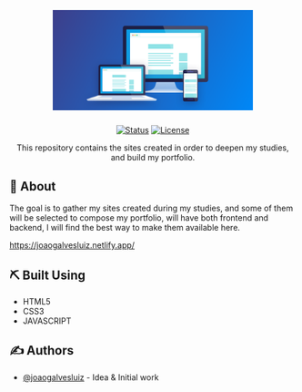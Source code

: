 <p align="center">
  <a href="" rel="noopener">
 <img width=70% height=70% src="websites.png" alt="Project logo"></a>
</p>

<h3 align="center"></h3>

<div align="center">

[![Status](https://img.shields.io/badge/status-active-success.svg)]()
[](https://github.com/kylelobo/The-Documentation-Compendium/issues)
[](https://github.com/kylelobo/The-Documentation-Compendium/pulls)
[![License](https://img.shields.io/badge/license-MIT-blue.svg)](/LICENSE)

</div>

<p align="center"> This repository contains the sites created in order to deepen my studies, and build my portfolio.
    
</p>



<!-- ## 📝 Table of Contents

- [About](#about)
- [Getting Started](#getting_started)
- [Deployment](#deployment)
- [Usage](#usage) 
- [Built Using](#built_using)
 - [TODO](../TODO.md)
- [Contributing](../CONTRIBUTING.md) 
- [Authors](#authors)
- [Acknowledgments](#acknowledgement) -->

## 🧐 About <a name = "about"></a>

The goal is to gather my sites created during my studies, and some of them will be selected to compose my portfolio, will have both frontend and backend, I will find the best way to make them available here.

https://joaogalvesluiz.netlify.app/

<!-- ## 🏁 Getting Started <a name = "getting_started"></a>

These instructions will get you a copy of the project up and running on your local machine for development and testing purposes. See [deployment](#deployment) for notes on how to deploy the project on a live system. -->

<!-- ### Prerequisites

What things you need to install the software and how to install them.

```
Give examples
```

### Installing

A step by step series of examples that tell you how to get a development env running.

Say what the step will be

```
Give the example
```

And repeat

```
until finished
```

End with an example of getting some data out of the system or using it for a little demo.

## 🔧 Running the tests <a name = "tests"></a>

Explain how to run the automated tests for this system.

### Break down into end to end tests

Explain what these tests test and why

```
Give an example
```

### And coding style tests

Explain what these tests test and why

```
Give an example
```

## 🎈 Usage <a name="usage"></a>

Add notes about how to use the system.

## 🚀 Deployment <a name = "deployment"></a> -->
<!-- 
Add additional notes about how to deploy this on a live system. -->

## ⛏️ Built Using <a name = "built_using"></a>

- HTML5
- CSS3
- JAVASCRIPT

<!-- - [MongoDB](https://www.mongodb.com/) - Database
- [Express](https://expressjs.com/) - Server Framework
- [VueJs](https://vuejs.org/) - Web Framework
- [NodeJs](https://nodejs.org/en/) - Server Environment -->

## ✍️ Authors <a name = "authors"></a>

- [@joaogalvesluiz](https://github.com/joaogalvesluiz/) - Idea & Initial work


<!-- ## 🎉 Acknowledgements <a name = "acknowledgement"></a>

- Hat tip to anyone whose code was used
- Inspiration
   - [DevChallenges](https://devchallenges.io/)
   - [DevChallenge BR](https://devchallenge.com.br/)
   - [FrontendMentor.io](https://www.frontendmentor.io/)
   - [App Ideas by Florin Pop](https://github.com/florinpop17/app-ideas)
- References -->
